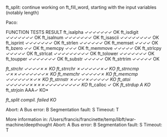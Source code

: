 ft_split: continue working on ft_fill_word, starting with the input variables (notably length)


Paco:

FUNCTION         TESTS                RESULT
ft_isalpha       ✓✓✓✓✓✓✓              OK
ft_isdigit       ✓✓✓✓✓✓✓              OK
ft_isalnum       ✓✓✓✓✓✓✓              OK
ft_isascii       ✓✓✓✓✓✓✓✓             OK
ft_isprint       ✓✓✓✓✓✓✓              OK
ft_strlen        ✓✓✓✓✓✓               OK
ft_memset        ✓✓✓✓                 OK
ft_bzero         ✓✓                   OK
ft_memcpy        ✓✓✓                  OK
ft_memmove       ✓✓✓✓✓                OK
ft_strlcpy       ✓✓✓✓✓                OK
ft_strlcat       ✓✓✓✓✓✓✓✓✓            OK
ft_tolower       ✓✓✓✓✓✓✓              OK
ft_toupper       ✓✓✓✓✓✓✓              OK
ft_substr        ✓✓✓✓✓                OK
ft_strtrim       ✓✓✓✓✓                OK


*ft_strchr        ✓✓✓✓✗✗               KO*
*ft_strrchr       ✗✓✓✓✓✓✗✓             KO*
*ft_strncmp       ✓✗✗✓✓✓✓✓✓✓✗          KO*
*ft_memchr        ✓✓✓✓✓✗               KO*
*ft_memcmp        ✓✓✓✓✓✓✗✓✗            KO*
*ft_strnstr       ✗✓✓✓✗✓✓✓✓✓           KO*
*ft_atoi          ✓✓✓✓✓✓✗✗✗✗✓✓✓✓✓✓✓✓✓  KO*
ft_calloc        ✓                    OK
*ft_strdup        A                    KO*
ft_strjoin       AAA✓                 KO*



*ft_split         compil. failed       KO*

Abort: A  Bus error: B  Segmentation fault: S  Timeout: T

More information in: /Users/francis/francinette/temp/libft/war-machine/deepthought
Abort: A  Bus error: B  Segmentation fault: S  Timeout: T
